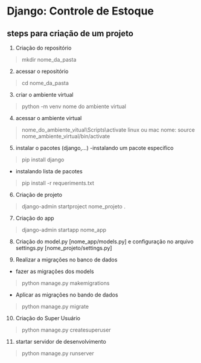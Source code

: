 # Django: Controle de Estoque 
## steps para criação de um projeto
01. Criação do repositório
> mkdir nome_da_pasta

02. acessar o repositório
> cd nome_da_pasta

03. criar o ambiente virtual 
> python -m  venv nome do ambiente virtual

04. acessar o ambiente virtual
> nome_do_ambiente_vitual\Scripts\activate
linux ou mac nome: source nome_ambiente_virtual/bin/activate 

05. instalar o pacotes (django,...)
-instalando um pacote especifico 
> pip install django
- instalando lista de pacotes 
> pip install -r requeriments.txt

06. Criação de projeto
> django-admin startproject nome_projeto .

07. Criação do app
> django-admin startapp nome_app

08.  Criação do model.py [nome_app/models.py] e configuração no arquivo settings.py [nome_projeto/settings.py]
 

09. Realizar a migrações no banco de dados
- fazer as migrações dos models
> python manage.py makemigrations
- Aplicar as migrações no bando de dados
> python manage.py migrate

10. Criação do Super Usuário
> python manage.py createsuperuser 

11. startar servidor de desenvolvimento
> python manage.py runserver 

 